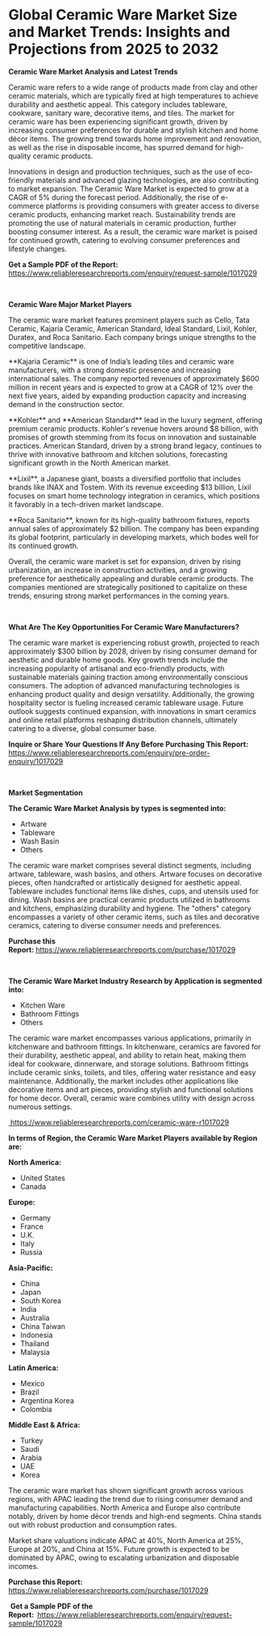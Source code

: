 <p><h1>Global Ceramic Ware Market Size and Market Trends: Insights and Projections from 2025 to 2032</h1></p><p><strong>Ceramic Ware Market Analysis and Latest Trends</strong></p>
<p><p>Ceramic ware refers to a wide range of products made from clay and other ceramic materials, which are typically fired at high temperatures to achieve durability and aesthetic appeal. This category includes tableware, cookware, sanitary ware, decorative items, and tiles. The market for ceramic ware has been experiencing significant growth, driven by increasing consumer preferences for durable and stylish kitchen and home décor items. The growing trend towards home improvement and renovation, as well as the rise in disposable income, has spurred demand for high-quality ceramic products.</p><p>Innovations in design and production techniques, such as the use of eco-friendly materials and advanced glazing technologies, are also contributing to market expansion. The Ceramic Ware Market is expected to grow at a CAGR of 5% during the forecast period. Additionally, the rise of e-commerce platforms is providing consumers with greater access to diverse ceramic products, enhancing market reach. Sustainability trends are promoting the use of natural materials in ceramic production, further boosting consumer interest. As a result, the ceramic ware market is poised for continued growth, catering to evolving consumer preferences and lifestyle changes.</p></p>
<p><strong>Get a Sample PDF of the Report:&nbsp;</strong> <a href="https://www.reliableresearchreports.com/enquiry/request-sample/1017029?utm_campaign=3500&utm_medium=2&utm_source=Github&utm_content=ia&utm_term=17042025&utm_id=ceramic-ware">https://www.reliableresearchreports.com/enquiry/request-sample/1017029</a></p>
<p>&nbsp;</p>
<p><strong>Ceramic Ware Major Market Players</strong></p>
<p><p>The ceramic ware market features prominent players such as Cello, Tata Ceramic, Kajaria Ceramic, American Standard, Ideal Standard, Lixil, Kohler, Duratex, and Roca Sanitario. Each company brings unique strengths to the competitive landscape.</p><p>**Kajaria Ceramic** is one of India’s leading tiles and ceramic ware manufacturers, with a strong domestic presence and increasing international sales. The company reported revenues of approximately $600 million in recent years and is expected to grow at a CAGR of 12% over the next five years, aided by expanding production capacity and increasing demand in the construction sector.</p><p>**Kohler** and **American Standard** lead in the luxury segment, offering premium ceramic products. Kohler's revenue hovers around $8 billion, with promises of growth stemming from its focus on innovation and sustainable practices. American Standard, driven by a strong brand legacy, continues to thrive with innovative bathroom and kitchen solutions, forecasting significant growth in the North American market.</p><p>**Lixil**, a Japanese giant, boasts a diversified portfolio that includes brands like INAX and Tostem. With its revenue exceeding $13 billion, Lixil focuses on smart home technology integration in ceramics, which positions it favorably in a tech-driven market landscape.</p><p>**Roca Sanitario**, known for its high-quality bathroom fixtures, reports annual sales of approximately $2 billion. The company has been expanding its global footprint, particularly in developing markets, which bodes well for its continued growth.</p><p>Overall, the ceramic ware market is set for expansion, driven by rising urbanization, an increase in construction activities, and a growing preference for aesthetically appealing and durable ceramic products. The companies mentioned are strategically positioned to capitalize on these trends, ensuring strong market performances in the coming years.</p></p>
<p>&nbsp;</p>
<p><strong>What Are The Key Opportunities For Ceramic Ware Manufacturers?</strong></p>
<p><p>The ceramic ware market is experiencing robust growth, projected to reach approximately $300 billion by 2028, driven by rising consumer demand for aesthetic and durable home goods. Key growth trends include the increasing popularity of artisanal and eco-friendly products, with sustainable materials gaining traction among environmentally conscious consumers. The adoption of advanced manufacturing technologies is enhancing product quality and design versatility. Additionally, the growing hospitality sector is fueling increased ceramic tableware usage. Future outlook suggests continued expansion, with innovations in smart ceramics and online retail platforms reshaping distribution channels, ultimately catering to a diverse, global consumer base.</p></p>
<p><strong>Inquire or Share Your Questions If Any Before Purchasing This Report:</strong> <a href="https://www.reliableresearchreports.com/enquiry/pre-order-enquiry/1017029?utm_campaign=3500&utm_medium=2&utm_source=Github&utm_content=ia&utm_term=17042025&utm_id=ceramic-ware">https://www.reliableresearchreports.com/enquiry/pre-order-enquiry/1017029</a></p>
<p>&nbsp;</p>
<p><strong>Market Segmentation</strong></p>
<p><strong>The Ceramic Ware Market Analysis by types is segmented into:</strong></p>
<p><ul><li>Artware</li><li>Tableware</li><li>Wash Basin</li><li>Others</li></ul></p>
<p><p>The ceramic ware market comprises several distinct segments, including artware, tableware, wash basins, and others. Artware focuses on decorative pieces, often handcrafted or artistically designed for aesthetic appeal. Tableware includes functional items like dishes, cups, and utensils used for dining. Wash basins are practical ceramic products utilized in bathrooms and kitchens, emphasizing durability and hygiene. The "others" category encompasses a variety of other ceramic items, such as tiles and decorative ceramics, catering to diverse consumer needs and preferences.</p></p>
<p><strong>Purchase this Report:&nbsp;</strong><a href="https://www.reliableresearchreports.com/purchase/1017029?utm_campaign=3500&utm_medium=2&utm_source=Github&utm_content=ia&utm_term=17042025&utm_id=ceramic-ware">https://www.reliableresearchreports.com/purchase/1017029</a></p>
<p>&nbsp;</p>
<p><strong>The Ceramic Ware Market Industry Research by Application is segmented into:</strong></p>
<p><ul><li>Kitchen Ware</li><li>Bathroom Fittings</li><li>Others</li></ul></p>
<p><p>The ceramic ware market encompasses various applications, primarily in kitchenware and bathroom fittings. In kitchenware, ceramics are favored for their durability, aesthetic appeal, and ability to retain heat, making them ideal for cookware, dinnerware, and storage solutions. Bathroom fittings include ceramic sinks, toilets, and tiles, offering water resistance and easy maintenance. Additionally, the market includes other applications like decorative items and art pieces, providing stylish and functional solutions for home decor. Overall, ceramic ware combines utility with design across numerous settings.</p></p>
<p><a href="https://www.reliableresearchreports.com/ceramic-ware-r1017029?utm_campaign=3500&utm_medium=2&utm_source=Github&utm_content=ia&utm_term=17042025&utm_id=ceramic-ware">&nbsp;https://www.reliableresearchreports.com/ceramic-ware-r1017029</a></p>
<p><strong>In terms of Region, the Ceramic Ware Market Players available by Region are:</strong></p>
<p>
    <p> <strong> North America: </strong>
        <ul>
            <li>United States</li>
            <li>Canada</li>
        </ul>
        </p> 
    <p> <strong> Europe: </strong>
        <ul>
            <li>Germany</li>
            <li>France</li>
            <li>U.K.</li>
            <li>Italy</li>
            <li>Russia</li>
        </ul>
        </p> 
    <p> <strong> Asia-Pacific: </strong>
        <ul>
            <li>China</li>
            <li>Japan</li>
            <li>South Korea</li>
            <li>India</li>
            <li>Australia</li>
            <li>China Taiwan</li>
            <li>Indonesia</li>
            <li>Thailand</li>
            <li>Malaysia</li>
        </ul>
        </p> 
    <p> <strong> Latin America: </strong>
        <ul>
            <li>Mexico</li>
            <li>Brazil</li>
            <li>Argentina Korea</li>
            <li>Colombia</li>
        </ul>
        </p> 
    <p> <strong> Middle East & Africa: </strong>
        <ul>
            <li>Turkey</li>
            <li>Saudi</li>
            <li>Arabia</li>
            <li>UAE</li>
            <li>Korea</li>
        </ul>
    </p>
    </p>
<p><p>The ceramic ware market has shown significant growth across various regions, with APAC leading the trend due to rising consumer demand and manufacturing capabilities. North America and Europe also contribute notably, driven by home décor trends and high-end segments. China stands out with robust production and consumption rates. </p><p>Market share valuations indicate APAC at 40%, North America at 25%, Europe at 20%, and China at 15%. Future growth is expected to be dominated by APAC, owing to escalating urbanization and disposable incomes.</p></p>
<p><strong>Purchase this Report: </strong><a href="https://www.reliableresearchreports.com/purchase/1017029?utm_campaign=3500&utm_medium=2&utm_source=Github&utm_content=ia&utm_term=17042025&utm_id=ceramic-ware">https://www.reliableresearchreports.com/purchase/1017029</a></p>
<p>&nbsp;<strong>Get a Sample PDF of the Report:&nbsp;&nbsp;</strong><a href="https://www.reliableresearchreports.com/enquiry/request-sample/1017029?utm_campaign=3500&utm_medium=2&utm_source=Github&utm_content=ia&utm_term=17042025&utm_id=ceramic-ware">https://www.reliableresearchreports.com/enquiry/request-sample/1017029</a></p>
<p><strong></strong></p>
<p><p></p><p></p><p></p></p>